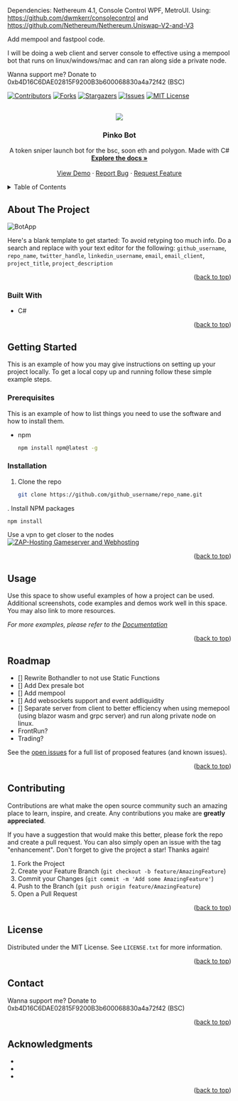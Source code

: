 
Dependencies: Nethereum 4.1, Console Control WPF, MetroUI.
Using: https://github.com/dwmkerr/consolecontrol and https://github.com/Nethereum/Nethereum.Uniswap-V2-and-V3

Add mempool and fastpool code.

I will be doing a web client and server console to effective using a mempool bot that runs on linux/windows/mac and can ran along side a private node.

Wanna support me? Donate to 0xb4D16C6DAE02815F9200B3b600068830a4a72f42 (BSC)
<div id="top"></div>
<!--
*** Thanks for checking out the Best-README-Template. If you have a suggestion
*** that would make this better, please fork the repo and create a pull request
*** or simply open an issue with the tag "enhancement".
*** Don't forget to give the project a star!
*** Thanks again! Now go create something AMAZING! :D
-->



<!-- PROJECT SHIELDS -->
<!--
*** I'm using markdown "reference style" links for readability.
*** Reference links are enclosed in brackets [ ] instead of parentheses ( ).
*** See the bottom of this document for the declaration of the reference variables
*** for contributors-url, forks-url, etc. This is an optional, concise syntax you may use.
*** https://www.markdownguide.org/basic-syntax/#reference-style-links
-->
[![Contributors][contributors-shield]][contributors-url]
[![Forks][forks-shield]][forks-url]
[![Stargazers][stars-shield]][stars-url]
[![Issues][issues-shield]][issues-url]
[![MIT License][license-shield]][license-url]
<!--[![LinkedIn][linkedin-shield]][linkedin-url]-->



<!-- PROJECT LOGO -->
<br />
<div align="center">
  <a href="https://github.com/duncan088/PinkoBot">
    <img src=https://user-images.githubusercontent.com/14006479/149175266-9dd47c50-8000-4a3b-91c1-e4dc5732854a.png />
  </a>

<h3 align="center">Pinko Bot</h3>

  <p align="center">
    A token sniper launch bot for the bsc, soon eth and polygon. Made with C#
    <br />
    <a href="https://github.com/duncan088/PinkoBot"><strong>Explore the docs »</strong></a>
    <br />
    <br />
    <a href="https://github.com/duncan088/PinkoBot">View Demo</a>
    ·
    <a href="https://github.com/duncan088/PinkoBot/issues">Report Bug</a>
    ·
    <a href="https://github.com/duncan088/PinkoBot/issues">Request Feature</a>
  </p>
</div>



<!-- TABLE OF CONTENTS -->
<details>
  <summary>Table of Contents</summary>
  <ol>
    <li>
      <a href="#about-the-project">About The Project</a>
      <ul>
        <li><a href="#built-with">Built With</a></li>
     
      </ul>
    </li>
    <li>
      <a href="#getting-started">Getting Started</a>
      <ul>
        <li><a href="#prerequisites">Prerequisites</a></li>
        <li><a href="#installation">Installation</a></li>
      </ul>
    </li>
    <li><a href="#usage">Usage</a></li>
    <li><a href="#roadmap">Roadmap</a></li>
    <li><a href="#contributing">Contributing</a></li>
    <li><a href="#license">License</a></li>
    <li><a href="#contact">Contact</a></li>
    <li><a href="#acknowledgments">Acknowledgments</a></li>
  </ol>
</details>



<!-- ABOUT THE PROJECT -->
## About The Project

![BotApp](https://user-images.githubusercontent.com/14006479/149176831-ea0235fa-a122-4002-a2c9-f0b6877aa690.png)

Here's a blank template to get started: To avoid retyping too much info. Do a search and replace with your text editor for the following: `github_username`, `repo_name`, `twitter_handle`, `linkedin_username`, `email`, `email_client`, `project_title`, `project_description`

<p align="right">(<a href="#top">back to top</a>)</p>



### Built With

* <p>C#</p>


<p align="right">(<a href="#top">back to top</a>)</p>



<!-- GETTING STARTED -->
## Getting Started

This is an example of how you may give instructions on setting up your project locally.
To get a local copy up and running follow these simple example steps.

### Prerequisites

This is an example of how to list things you need to use the software and how to install them.
* npm
  ```sh
  npm install npm@latest -g
  ```

### Installation

1. Clone the repo
   ```sh
   git clone https://github.com/github_username/repo_name.git
   ```
. Install NPM packages
   ```sh
   npm install
   ```
   Use a vpn to get closer to the nodes
<a href="https://zap-hosting.com/a/79c683364d222290bd855f219168995f745c6ce7"><img src="https://zap-hosting.com/interface/download/images.php?type=affiliate&id=191233" alt="ZAP-Hosting Gameserver and Webhosting"></a>

<p align="right">(<a href="#top">back to top</a>)</p>



<!-- USAGE EXAMPLES -->
## Usage

Use this space to show useful examples of how a project can be used. Additional screenshots, code examples and demos work well in this space. You may also link to more resources.

_For more examples, please refer to the [Documentation](https://example.com)_

<p align="right">(<a href="#top">back to top</a>)</p>



<!-- ROADMAP -->
## Roadmap

- [] Rewrite Bothandler to not use Static Functions
- [] Add Dex presale bot
- [] Add mempool
- [] Add websockets support and event addliquidity
- [] Separate server from client to better efficiency when using memepool (using blazor wasm and grpc server) and run along private node on linux. 
- FrontRun?
- Trading?

See the [open issues](https://github.com/github_username/repo_name/issues) for a full list of proposed features (and known issues).

<p align="right">(<a href="#top">back to top</a>)</p>



<!-- CONTRIBUTING -->
## Contributing

Contributions are what make the open source community such an amazing place to learn, inspire, and create. Any contributions you make are **greatly appreciated**.

If you have a suggestion that would make this better, please fork the repo and create a pull request. You can also simply open an issue with the tag "enhancement".
Don't forget to give the project a star! Thanks again!

1. Fork the Project
2. Create your Feature Branch (`git checkout -b feature/AmazingFeature`)
3. Commit your Changes (`git commit -m 'Add some AmazingFeature'`)
4. Push to the Branch (`git push origin feature/AmazingFeature`)
5. Open a Pull Request

<p align="right">(<a href="#top">back to top</a>)</p>



<!-- LICENSE -->
## License

Distributed under the MIT License. See `LICENSE.txt` for more information.

<p align="right">(<a href="#top">back to top</a>)</p>



<!-- CONTACT -->
## Contact


Wanna support me? Donate to 0xb4D16C6DAE02815F9200B3b600068830a4a72f42 (BSC)


<p align="right">(<a href="#top">back to top</a>)</p>



<!-- ACKNOWLEDGMENTS -->
## Acknowledgments

* []()
* []()
* []()

<p align="right">(<a href="#top">back to top</a>)</p>



<!-- MARKDOWN LINKS & IMAGES -->
<!-- https://www.markdownguide.org/basic-syntax/#reference-style-links -->
[contributors-shield]: https://img.shields.io/github/contributors/duncan088/PinkoBot.svg?style=for-the-badge
[contributors-url]: https://github.com/duncan088/PinkoBot/graphs/contributors
[forks-shield]: https://img.shields.io/github/forks/duncan088/PinkoBot.svg?style=for-the-badge
[forks-url]: https://github.com/duncan088/PinkoBot/network/members
[stars-shield]: https://img.shields.io/github/stars/duncan088/PinkoBot.svg?style=for-the-badge
[stars-url]: https://github.com/duncan088/PinkoBot/stargazers
[issues-shield]: https://img.shields.io/github/issues/duncan088/PinkoBot.svg?style=for-the-badge
[issues-url]: https://github.com/duncan088/PinkoBot/issues
[license-shield]: https://img.shields.io/github/licenseduncan088/PinkoBot.svg?style=for-the-badge
[license-url]: https://github.com/duncan088/PinkoBot/blob/master/LICENSE.txt
[product-screenshot]: images/screenshot.png 

